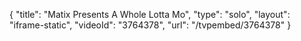 {
    "title": "Matix Presents A Whole Lotta Mo",
    "type": "solo",
    "layout": "iframe-static",
    "videoId": "3764378",
    "url": "\/tvpembed\/3764378"
}